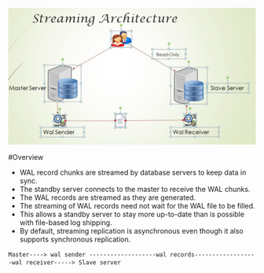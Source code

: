 ![Architecture!](ARC.jpg)

#Overview
- WAL record chunks are streamed by database servers to keep data in sync.
- The standby server connects to the master to receive the WAL chunks.
- The WAL records are streamed as they are generated.
- The streaming of WAL records need not wait for the WAL file to be filled.
- This allows a standby server to stay more up-to-date than is possible with file-based log shipping.
- By default, streaming replication is asynchronous even though it also supports synchronous replication.

```
Master----> wal sender -------------------wal records------------------wal receiver-----> Slave server
```
